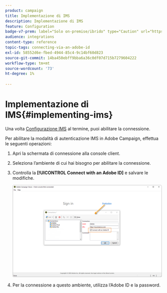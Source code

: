 ```yaml
---
product: campaign
title: Implementazione di IMS
description: Implementazione di IMS
feature: Configuration
badge-v7-prem: label="Solo on-premise/ibrido" type="Caution" url="https://experienceleague.adobe.com/docs/campaign-classic/using/installing-campaign-classic/architecture-and-hosting-models/hosting-models-lp/hosting-models.html?lang=it" tooltip="Applicabile solo alle distribuzioni on-premise e ibride"
audience: integrations
content-type: reference
topic-tags: connecting-via-an-adobe-id
exl-id: 58552d6e-fbed-4944-85c4-9c14bf60d823
source-git-commit: 14ba450ebff9bba6a36c0df07d715b7279604222
workflow-type: tm+mt
source-wordcount: '73'
ht-degree: 1%

---
```


# Implementazione di IMS{#implementing-ims}

Una volta [Configurazione IMS](configuring-ims.md) al termine, puoi abilitare la connessione.

Per abilitare la modalità di autenticazione IMS in Adobe Campaign, effettua le seguenti operazioni:

1. Apri la schermata di connessione alla console client.
1. Seleziona l’ambiente di cui hai bisogno per abilitare la connessione.
1. Controlla la **[!UICONTROL Connect with an Adobe ID]** e salvare le modifiche.

   ![](assets/ims_1.png)

1. Per la connessione a questo ambiente, utilizza l’Adobe ID e la password.

